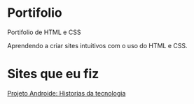 # Portifolio
 Portifolio de HTML e CSS
 
 Aprendendo a criar sites intuitivos com o uso do HTML e CSS.

 <h1>Sites que eu fiz</h1>

<a href="https://joseitalop.github.io/Portifolio/Desafio%2010%20android%20site/pacote-projeto-d010/Desafio10.html" target="_blank" real="external"> Projeto Androide: Historias da tecnologia </a>
